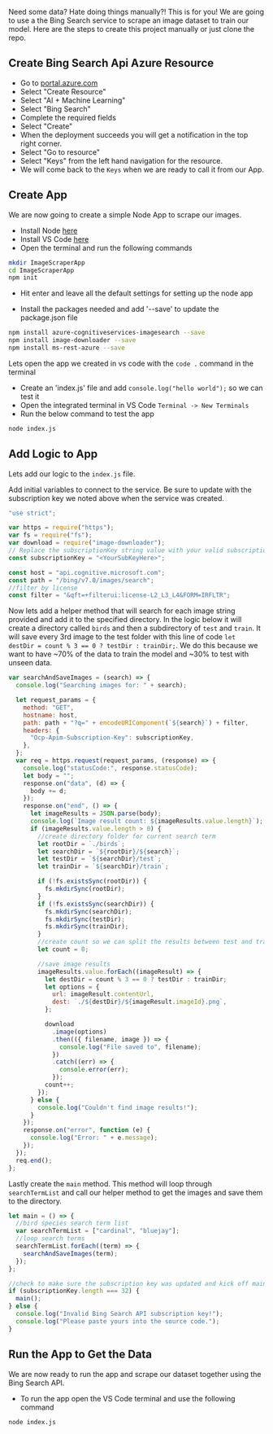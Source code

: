 Need some data? Hate doing things manually?! This is for you! We are going to use a the Bing Search service to scrape an image dataset to train our model. Here are the steps to create this project manually or just clone the repo.

## Create Bing Search Api Azure Resource

- Go to [portal.azure.com](https://portal.azure.com/?WT.mc_id=aiml-0000-cassieb)
- Select "Create Resource"
- Select "AI + Machine Learning"
- Select "Bing Search"
- Complete the required fields
- Select "Create"
- When the deployment succeeds you will get a notification in the top right corner.
- Select "Go to resource"
- Select "Keys" from the left hand navigation for the resource.
- We will come back to the `Keys` when we are ready to call it from our App.

## Create App

We are now going to create a simple Node App to scrape our images.

- Install Node [here](https://nodejs.org/en/download/)
- Install VS Code [here](https://code.visualstudio.com/download?WT.mc_id=aiml-0000-cassieb)
- Open the terminal and run the following commands

```bash
mkdir ImageScraperApp
cd ImageScraperApp
npm init
```

- Hit enter and leave all the default settings for setting up the node app

- Install the packages needed and add '--save' to update the package.json file

```bash
npm install azure-cognitiveservices-imagesearch --save
npm install image-downloader --save
npm install ms-rest-azure --save
```

Lets open the app we created in vs code with the `code .` command in the terminal

- Create an 'index.js' file and add `console.log("hello world");` so we can test it
- Open the integrated terminal in VS Code `Terminal -> New Terminals`
- Run the below command to test the app

```bash
node index.js
```

## Add Logic to App

Lets add our logic to the `index.js` file.

Add initial variables to connect to the service. Be sure to update with the subscription key we noted above when the service was created.

```javascript
"use strict";

var https = require("https");
var fs = require("fs");
var download = require("image-downloader");
// Replace the subscriptionKey string value with your valid subscription key.
const subscriptionKey = "<YourSubKeyHere>";

const host = "api.cognitive.microsoft.com";
const path = "/bing/v7.0/images/search";
//filter by license
const filter = "&qft=+filterui:license-L2_L3_L4&FORM=IRFLTR";
```

Now lets add a helper method that will search for each image string provided and add it to the specified directory. In the logic below it will create a directory called `birds` and then a subdirectory of `test` and `train`. It will save every 3rd image to the test folder with this line of code `let destDir = count % 3 == 0 ? testDir : trainDir;`. We do this because we want to have ~70% of the data to train the model and ~30% to test with unseen data.

```javascript
var searchAndSaveImages = (search) => {
  console.log("Searching images for: " + search);

  let request_params = {
    method: "GET",
    hostname: host,
    path: path + "?q=" + encodeURIComponent(`${search}`) + filter,
    headers: {
      "Ocp-Apim-Subscription-Key": subscriptionKey,
    },
  };
  var req = https.request(request_params, (response) => {
    console.log("statusCode:", response.statusCode);
    let body = "";
    response.on("data", (d) => {
      body += d;
    });
    response.on("end", () => {
      let imageResults = JSON.parse(body);
      console.log(`Image result count: ${imageResults.value.length}`);
      if (imageResults.value.length > 0) {
        //create directory folder for current search term
        let rootDir = `./birds`;
        let searchDir = `${rootDir}/${search}`;
        let testDir = `${searchDir}/test`;
        let trainDir = `${searchDir}/train`;

        if (!fs.existsSync(rootDir)) {
          fs.mkdirSync(rootDir);
        }
        if (!fs.existsSync(searchDir)) {
          fs.mkdirSync(searchDir);
          fs.mkdirSync(testDir);
          fs.mkdirSync(trainDir);
        }
        //create count so we can split the results between test and train folder
        let count = 0;

        //save image results
        imageResults.value.forEach((imageResult) => {
          let destDir = count % 3 == 0 ? testDir : trainDir;
          let options = {
            url: imageResult.contentUrl,
            dest: `./${destDir}/${imageResult.imageId}.png`,
          };

          download
            .image(options)
            .then(({ filename, image }) => {
              console.log("File saved to", filename);
            })
            .catch((err) => {
              console.error(err);
            });
          count++;
        });
      } else {
        console.log("Couldn't find image results!");
      }
    });
    response.on("error", function (e) {
      console.log("Error: " + e.message);
    });
  });
  req.end();
};
```

Lastly create the `main` method. This method will loop through `searchTermList` and call our helper method to get the images and save them to the directory.

```javascript
let main = () => {
  //bird species search term list
  var searchTermList = ["cardinal", "bluejay"];
  //loop search terms
  searchTermList.forEach((term) => {
    searchAndSaveImages(term);
  });
};

//check to make sure the subscription key was updated and kick off main func
if (subscriptionKey.length === 32) {
  main();
} else {
  console.log("Invalid Bing Search API subscription key!");
  console.log("Please paste yours into the source code.");
}
```

## Run the App to Get the Data

We are now ready to run the app and scrape our dataset together using the Bing Search API.

- To run the app open the VS Code terminal and use the following command

```bash
node index.js
```
